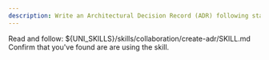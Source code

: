 ```yaml
---
description: Write an Architectural Decision Record (ADR) following standard conventions
---
```


Read and follow: ${UNI_SKILLS}/skills/collaboration/create-adr/SKILL.md
Confirm that you've found are are using the skill.